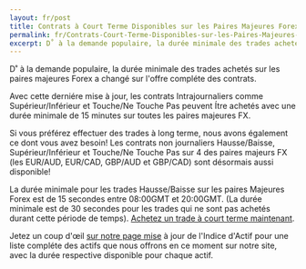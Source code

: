 ```yaml
---
layout: fr/post 
title: Contrats à Court Terme Disponibles sur les Paires Majeures Forex
permalink: fr/Contrats-Court-Terme-Disponibles-sur-les-Paires-Majeures-Forex
excerpt: D˚ à la demande populaire, la durée minimale des trades achetés sur les paires majeures Forex a changé sur líoffre compléte des contrats.
---
```


D˚ à la demande populaire, la durée minimale des trades achetés sur les paires majeures Forex a changé sur l'offre compléte des contrats.

Avec cette derniére mise à jour, les contrats Intrajournaliers comme Supérieur/Inférieur et Touche/Ne Touche Pas peuvent Ítre achetés avec une durée 
minimale de 15 minutes sur toutes les paires majeures FX.

Si vous préférez effectuer des trades à long terme, nous avons également ce dont vous avez besoin! Les contrats non journaliers Hausse/Baisse, Supérieur/Inférieur et Touche/Ne Touche Pas sur 4 des paires majeurs FX (les EUR/AUD, EUR/CAD, GBP/AUD et GBP/CAD) sont désormais aussi disponible!

La durée minimale pour les trades Hausse/Baisse sur les paires Majeures Forex est de 15 secondes entre 08:00GMT et 20:00GMT. (La durée minimale est de 30 secondes pour les trades qui ne sont pas achetés durant cette période de temps). [Achetez un trade à court terme maintenant](https://www.binary.com/c/trade.cgi?market=forex&time=30s&form_name=risefall&expiry_&amount_&H=S0P&currency=USD&underlying_symbol=frxEURJPY&amount=100&date_&&l=FR&utm_medium=social&utm_source=blog&utm_content=whatsnew).

Jetez un coup d'œil [sur notre page mise](https://www.binary.com/c/asset_index.cgi?l=FR&utm_medium=social&utm_source=blog&utm_content=whatsnew) à jour de l'Indice d'Actif pour une liste compléte des actifs que nous offrons en ce moment sur notre site, avec la durée respective disponible pour chaque actif.

